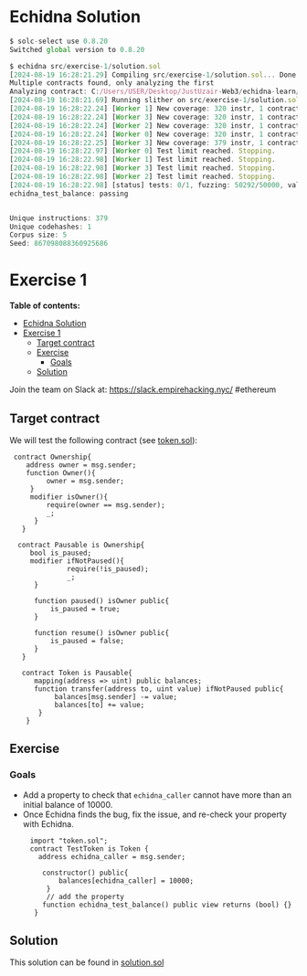 # Echidna Solution

```javascript
$ solc-select use 0.8.20
Switched global version to 0.8.20

$ echidna src/exercise-1/solution.sol
[2024-08-19 16:28:21.29] Compiling src/exercise-1/solution.sol... Done! (0.3919586s)
Multiple contracts found, only analyzing the first
Analyzing contract: C:/Users/USER/Desktop/JustUzair-Web3/echidna-learn/echidna-workshop/src/exercise-1/solution.sol:TestToken
[2024-08-19 16:28:21.69] Running slither on src/exercise-1/solution.sol... Done! (0.5350037s)
[2024-08-19 16:28:22.24] [Worker 1] New coverage: 320 instr, 1 contracts, 1 seqs in corpus
[2024-08-19 16:28:22.24] [Worker 3] New coverage: 320 instr, 1 contracts, 2 seqs in corpus
[2024-08-19 16:28:22.24] [Worker 2] New coverage: 320 instr, 1 contracts, 3 seqs in corpus
[2024-08-19 16:28:22.24] [Worker 0] New coverage: 320 instr, 1 contracts, 4 seqs in corpus
[2024-08-19 16:28:22.25] [Worker 3] New coverage: 379 instr, 1 contracts, 5 seqs in corpus
[2024-08-19 16:28:22.97] [Worker 0] Test limit reached. Stopping.
[2024-08-19 16:28:22.98] [Worker 1] Test limit reached. Stopping.
[2024-08-19 16:28:22.98] [Worker 3] Test limit reached. Stopping.
[2024-08-19 16:28:22.98] [Worker 2] Test limit reached. Stopping.
[2024-08-19 16:28:22.98] [status] tests: 0/1, fuzzing: 50292/50000, values: [], cov: 379, corpus: 5
echidna_test_balance: passing


Unique instructions: 379
Unique codehashes: 1
Corpus size: 5
Seed: 867098088360925686

```

# Exercise 1

**Table of contents:**

- [Echidna Solution](#echidna-solution)
- [Exercise 1](#exercise-1)
  - [Target contract](#target-contract)
  - [Exercise](#exercise)
    - [Goals](#goals)
  - [Solution](#solution)

Join the team on Slack at: https://slack.empirehacking.nyc/ #ethereum

## Target contract

We will test the following contract (see [token.sol](./token.sol)):

```Solidity
 contract Ownership{
    address owner = msg.sender;
    function Owner(){
         owner = msg.sender;
     }
     modifier isOwner(){
         require(owner == msg.sender);
         _;
      }
   }

  contract Pausable is Ownership{
     bool is_paused;
     modifier ifNotPaused(){
              require(!is_paused);
              _;
      }

      function paused() isOwner public{
          is_paused = true;
      }

      function resume() isOwner public{
          is_paused = false;
      }
   }

   contract Token is Pausable{
      mapping(address => uint) public balances;
      function transfer(address to, uint value) ifNotPaused public{
           balances[msg.sender] -= value;
           balances[to] += value;
       }
    }

```

## Exercise

### Goals

- Add a property to check that `echidna_caller` cannot have more than an initial balance of 10000.
- Once Echidna finds the bug, fix the issue, and re-check your property with Echidna.

```Solidity
     import "token.sol";
     contract TestToken is Token {
       address echidna_caller = msg.sender;

        constructor() public{
            balances[echidna_caller] = 10000;
         }
         // add the property
        function echidna_test_balance() public view returns (bool) {}
      }
```

## Solution

This solution can be found in [solution.sol](./solution.sol)
